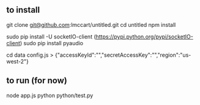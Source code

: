 ## to install

git clone git@github.com:lmccart/untitled.git
cd untitled
npm install

sudo pip install -U socketIO-client
(https://pypi.python.org/pypi/socketIO-client)
sudo pip install pyaudio

cd data
config.js > {"accessKeyId":"","secretAccessKey":"","region":"us-west-2"}

## to run (for now)
node app.js
python python/test.py